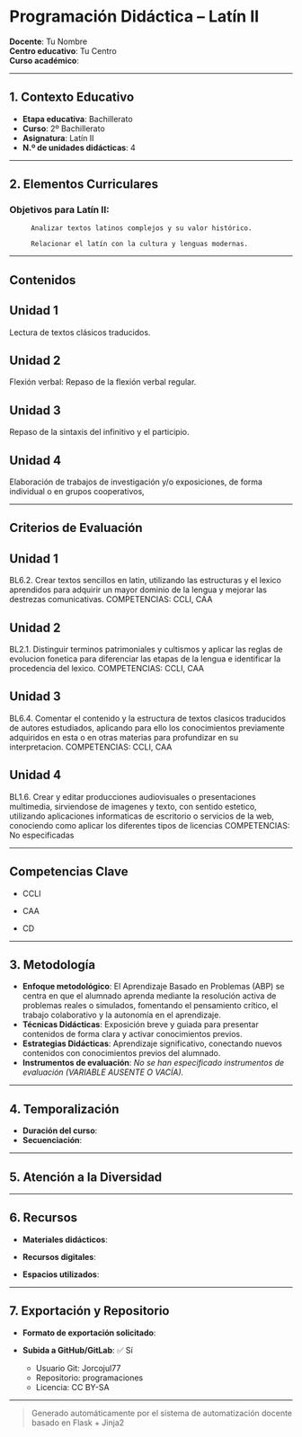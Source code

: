 # Programación Didáctica – Latín II

**Docente**: Tu Nombre  
**Centro educativo**: Tu Centro  
**Curso académico**:   

---

## 1. Contexto Educativo

- **Etapa educativa**: Bachillerato
- **Curso**: 2º Bachillerato
- **Asignatura**: Latín II
- **N.º de unidades didácticas**: 4

---
## 2. Elementos Curriculares

### Objetivos para Latín II:</h3>


  <ul>
    
      Analizar textos latinos complejos y su valor histórico.
    
      Relacionar el latín con la cultura y lenguas modernas.
    
  </ul>


---

## Contenidos

## Unidad 1
Lectura de textos clásicos traducidos.

## Unidad 2
Flexión verbal: Repaso de la flexión verbal regular.

## Unidad 3
Repaso de la sintaxis del infinitivo y el participio.

## Unidad 4
Elaboración de trabajos de investigación y/o exposiciones, de forma individual o en grupos cooperativos,


---

## Criterios de Evaluación

## Unidad 1
BL6.2. Crear textos sencillos en latin, utilizando las estructuras y el lexico aprendidos para adquirir un
mayor dominio de la lengua y mejorar las destrezas comunicativas.
COMPETENCIAS: CCLI, CAA

## Unidad 2
BL2.1. Distinguir terminos patrimoniales y cultismos y aplicar las reglas de evolucion fonetica para
diferenciar las etapas de la lengua e identificar la procedencia del lexico.
COMPETENCIAS: CCLI, CAA

## Unidad 3
BL6.4. Comentar el contenido y la estructura de textos clasicos traducidos de autores estudiados,
aplicando para ello los conocimientos previamente adquiridos en esta o en otras materias para
profundizar en su interpretacion.
COMPETENCIAS: CCLI, CAA

## Unidad 4
BL1.6. Crear y editar producciones audiovisuales o presentaciones multimedia, sirviendose de imagenes
y texto, con sentido estetico, utilizando aplicaciones informaticas de escritorio o servicios de la web,
conociendo como aplicar los diferentes tipos de licencias
COMPETENCIAS: No especificadas


---

## Competencias Clave


- CCLI

- CAA

- CD



---

## 3. Metodología

- **Enfoque metodológico**: El Aprendizaje Basado en Problemas (ABP) se centra en que el alumnado aprenda mediante la resolución activa de problemas reales o simulados, fomentando el pensamiento crítico, el trabajo colaborativo y la autonomía en el aprendizaje.
- **Técnicas Didácticas**: Exposición breve y guiada para presentar contenidos de forma clara y activar conocimientos previos.
- **Estrategias Didácticas**: Aprendizaje significativo, conectando nuevos contenidos con conocimientos previos del alumnado.
- **Instrumentos de evaluación**: _No se han especificado instrumentos de evaluación (VARIABLE AUSENTE O VACÍA)._

---
## 4. Temporalización

- **Duración del curso**: 
- **Secuenciación**:  
  

---

## 5. Atención a la Diversidad



---

## 6. Recursos

- **Materiales didácticos**:  
  
- **Recursos digitales**:  
  
- **Espacios utilizados**: 

---

## 7. Exportación y Repositorio

- **Formato de exportación solicitado**: 
- **Subida a GitHub/GitLab**: ✅ Sí

  - Usuario Git: Jorcojul77
  - Repositorio: programaciones
  - Licencia: CC BY-SA


---

> Generado automáticamente por el sistema de automatización docente basado en Flask + Jinja2